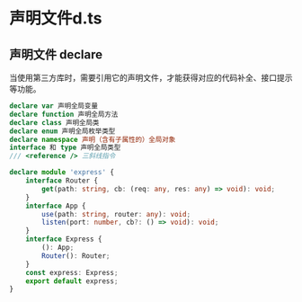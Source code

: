 # 声明文件d.ts

## 声明文件 declare

当使用第三方库时，需要引用它的声明文件，才能获得对应的代码补全、接口提示等功能。

```ts
declare var 声明全局变量
declare function 声明全局方法
declare class 声明全局类
declare enum 声明全局枚举类型
declare namespace 声明（含有子属性的）全局对象
interface 和 type 声明全局类型
/// <reference /> 三斜线指令
```



```ts
declare module 'express' {
    interface Router {
        get(path: string, cb: (req: any, res: any) => void): void;
    }
    interface App {
        use(path: string, router: any): void;
        listen(port: number, cb?: () => void): void;
    }
    interface Express {
        (): App;
    	Router(): Router;
    }
	const express: Express;
	export default express;
}
```

















